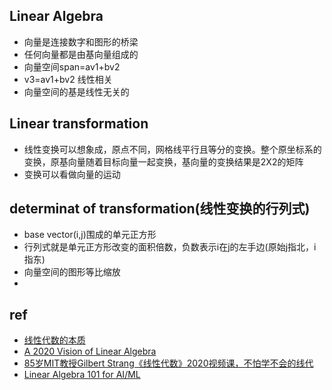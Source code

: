 ## Linear Algebra

+ 向量是连接数字和图形的桥梁
+ 任何向量都是由基向量组成的
+ 向量空间span=av1+bv2
+ v3=av1+bv2 线性相关
+ 向量空间的基是线性无关的


## Linear transformation

+ 线性变换可以想象成，原点不同，网格线平行且等分的变换。整个原坐标系的变换，原基向量随着目标向量一起变换，基向量的变换结果是2X2的矩阵
+ 变换可以看做向量的运动


## determinat of transformation(线性变换的行列式)

+ base vector(i,j)围成的单元正方形
+ 行列式就是单元正方形改变的面积倍数，负数表示i在j的左手边(原始j指北，i指东)
+ 向量空间的图形等比缩放
+


## ref
+ [线性代数的本质](https://www.bilibili.com/video/av6731067)
+ [A 2020 Vision of Linear Algebra](https://www.bilibili.com/video/BV1Yd4y1y7w9/?p=2&spm_id_from=pageDriver&vd_source=d3c0a53193a65728ad278e633b3790e5)
+ [85岁MIT教授Gilbert Strang《线性代数》2020视频课，不怕学不会的线代](https://mp.weixin.qq.com/s?__biz=MzU2OTA0NzE2NA==&mid=2247525885&idx=1&sn=c2a73718bc9aa2229115e0cab68fb425&chksm=fc8684eecbf10df8ac39eb7ef7f51a4a96b3d26ed5b3e734635ad5c455d846bb0ee1bd3edb44&scene=21#wechat_redirect)
+ [Linear Algebra 101 for AI/ML](https://www.trybackprop.com/blog/linalg101/part_1_vectors_matrices_operations)
